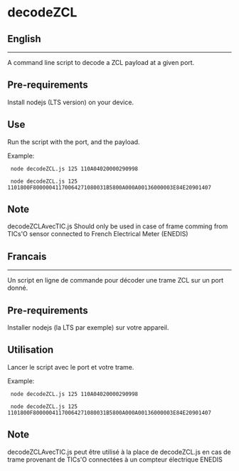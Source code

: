# decodeZCL

English
-------------
-------------

A command line script to decode a ZCL payload at a given port.

Pre-requirements
-------------

Install nodejs (LTS version) on your device.

Use
------------
Run the script with the port, and the payload.

Example:
 
     node decodeZCL.js 125 110A04020000290998
     
     node decodeZCL.js 125 1101800F80000041170064271080031B5800A000A00136000003E84E20901407


Note
------------
decodeZCLAvecTIC.js Should only be used in case of frame comming from TICs'O sensor connected to French Electrical  Meter (ENEDIS)

Francais
-------------
-------------

Un script en ligne de commande pour décoder une trame ZCL sur un port donné.

Pre-requirements
-------------

Installer nodejs (la LTS par exemple) sur votre appareil.

Utilisation
------------
Lancer le script avec le port et votre trame.

Example:
 
     node decodeZCL.js 125 110A04020000290998
     
     node decodeZCL.js 125 1101800F80000041170064271080031B5800A000A00136000003E84E20901407

Note
------------
decodeZCLAvecTIC.js peut être utilisé à la place de decodeZCL.js en cas de trame provenant de TICs'O connectées à un compteur électrique ENEDIS
